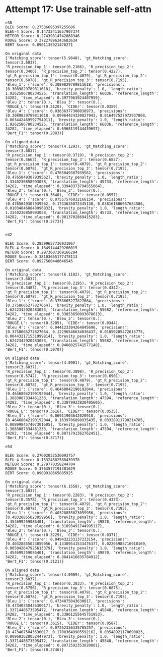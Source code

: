 
# Attempt 17: Use trainable self-attn

    e30
    BLEU Score: 0.27536695397255606
    BLEU-4 Score: 0.14732411657907374
    METEOR Score: 0.27439814742868346
    ROUGE Score: 0.37227896243683634
    BERT Score: 0.8901135921478271

    On original data
    {'Matching_score': tensor(5.9848), 'gt_Matching_score': tensor(3.6037), 
    'R_precision_top_1': tensor(0.2166), 'R_precision_top_2': tensor(0.3406), 'R_precision_top_3': tensor(0.4227), 
    'gt_R_precision_top_1': tensor(0.4079), 'gt_R_precision_top_2': tensor(0.6078), 'gt_R_precision_top_3': tensor(0.7195), 
    'Bleu_1': {'score': 0.3089829789811618, 'precisions': [0.3089829789811618], 'brevity_penalty': 1.0, 'length_ratio': 1.9262586780234525, 'translation_length': 66036, 'reference_length': 34282, 'time_elapsed': 0.3977963924407959}, 
    'Bleu_2': tensor(0.), 'Bleu_3': tensor(0.), 
    'ROUGE_L': tensor(0.3120), 'CIDEr': tensor(0.0359), 
    'Bleu_4': {'score': 0.03636377308038973, 'precisions': [0.3089829789811618, 0.09964424320827943, 0.016497527972937808, 0.003442469597754911], 'brevity_penalty': 1.0, 'length_ratio': 1.9262586780234525, 'translation_length': 66036, 'reference_length': 34282, 'time_elapsed': 0.6968119144439697}, 
    'Bert_F1': tensor(0.2883)}

    On aligned data
    {'Matching_score': tensor(4.1293), 'gt_Matching_score': tensor(3.6037), 
    'R_precision_top_1': tensor(0.3719), 'R_precision_top_2': tensor(0.5663), 'R_precision_top_3': tensor(0.6837), 
    'gt_R_precision_top_1': tensor(0.4079), 'gt_R_precision_top_2': tensor(0.6078), 'gt_R_precision_top_3': tensor(0.7195), 
    'Bleu_1': {'score': 0.4765049307939562, 'precisions': [0.4765049307939562], 'brevity_penalty': 1.0, 'length_ratio': 1.3340236858993058, 'translation_length': 45733, 'reference_length': 34282, 'time_elapsed': 0.33948373794555664}, 
    'Bleu_2': tensor(0.), 'Bleu_3': tensor(0.), 
    'ROUGE_L': tensor(0.3640), 'CIDEr': tensor(0.0557), 
    'Bleu_4': {'score': 0.07557576032166154, 'precisions': [0.4765049307939562, 0.1733635072345138, 0.038161806057684586, 0.010348468848996832], 'brevity_penalty': 1.0, 'length_ratio': 1.3340236858993058, 'translation_length': 45733, 'reference_length': 34282, 'time_elapsed': 0.9013702869415283}, 
    'Bert_F1': tensor(0.3773)}


    e42

    BLEU Score: 0.28399657736931067
    BLEU-4 Score: 0.1649144429266015
    METEOR Score: 0.2973607269166294
    ROUGE Score: 0.38103665177478113
    BERT Score: 0.8927560448646545
    
    On original data
    {'Matching_score': tensor(6.1102), 'gt_Matching_score': tensor(3.6037), 
    'R_precision_top_1': tensor(0.2195), 'R_precision_top_2': tensor(0.3483), 'R_precision_top_3': tensor(0.4342),  
    'gt_R_precision_top_1': tensor(0.4079), 'gt_R_precision_top_2': tensor(0.6078), 'gt_R_precision_top_3': tensor(0.7195), 
    'Bleu_1': {'score': 0.3758665277827664, 'precisions': [0.3758665277827664], 'brevity_penalty': 1.0, 'length_ratio': 1.6242342920483053, 'translation_length': 55682, 'reference_length': 34282, 'time_elapsed': 0.33853650093078613}, 
    'Bleu_2': tensor(0.), 'Bleu_3': tensor(0.), 
    'ROUGE_L': tensor(0.3205), 'CIDEr': tensor(0.0344), 
    'Bleu_4': {'score': 0.044123304264845696, 'precisions': [0.3758665277827664, 0.12296546634036437, 0.01850285472615775, 0.004432171531999814], 'brevity_penalty': 1.0, 'length_ratio': 1.6242342920483053, 'translation_length': 55682, 'reference_length': 34282, 'time_elapsed': 0.9408025741577148}, 
    'Bert_F1': tensor(0.3070)}

    On aligned data
    {'Matching_score': tensor(4.0901), 'gt_Matching_score': tensor(3.6037), 
    'R_precision_top_1': tensor(0.3898), 'R_precision_top_2': tensor(0.5742), 'R_precision_top_3': tensor(0.6901), 
    'gt_R_precision_top_1': tensor(0.4079), 'gt_R_precision_top_2': tensor(0.6078), 'gt_R_precision_top_3': tensor(0.7195), 
    'Bleu_1': {'score': 0.46468042190192044, 'precisions': [0.46468042190192044], 'brevity_penalty': 1.0, 'length_ratio': 1.3883087334461233, 'translation_length': 47594, 'reference_length': 34282, 'time_elapsed': 0.33879923820495605}, 
    'Bleu_2': tensor(0.), 'Bleu_3': tensor(0.), 
    'ROUGE_L': tensor(0.3616), 'CIDEr': tensor(0.0535), 
    'Bleu_4': {'score': 0.06911904642020918, 'precisions': [0.46468042190192044, 0.1639706898935435, 0.03328911790214785, 0.008998457407301605], 'brevity_penalty': 1.0, 'length_ratio': 1.3883087334461233, 'translation_length': 47594, 'reference_length': 34282, 'time_elapsed': 0.8871791362762451}, 
    'Bert_F1': tensor(0.3717)}

    e54

    BLEU Score: 0.27602032536093757
    BLEU-4 Score: 0.15324382588439978
    METEOR Score: 0.279770358244704
    ROUGE Score: 0.3763577191381629
    BERT Score: 0.8909918665885925

    On original data
    {'Matching_score': tensor(6.1558), 'gt_Matching_score': tensor(3.6037), 
    'R_precision_top_1': tensor(0.2283), 'R_precision_top_2': tensor(0.3578), 'R_precision_top_3': tensor(0.4373), 
    'gt_R_precision_top_1': tensor(0.4079), 'gt_R_precision_top_2': tensor(0.6078), 'gt_R_precision_top_3': tensor(0.7195), 
    'Bleu_1': {'score': 0.40328855023059956, 'precisions': [0.40328855023059956], 'brevity_penalty': 1.0, 'length_ratio': 1.454699259086401, 'translation_length': 49870, 'reference_length': 34282, 'time_elapsed': 0.31893491744995117}, 
    'Bleu_2': tensor(0.), 'Bleu_3': tensor(0.), 
    'ROUGE_L': tensor(0.3229), 'CIDEr': tensor(0.0371), 
    'Bleu_4': {'score': 0.049432233137233154, 'precisions': [0.40328855023059956, 0.13309541533476377, 0.02205988716910169, 0.005042647926613379], 'brevity_penalty': 1.0, 'length_ratio': 1.454699259086401, 'translation_length': 49870, 'reference_length': 34282, 'time_elapsed': 0.8841416835784912}, 
    'Bert_F1': tensor(0.3121)}

    On aligned data
    {'Matching_score': tensor(4.0909), 'gt_Matching_score': tensor(3.6037), 
    'R_precision_top_1': tensor(0.3833), 'R_precision_top_2': tensor(0.5756), 'R_precision_top_3': tensor(0.6875), 
    'gt_R_precision_top_1': tensor(0.4079), 'gt_R_precision_top_2': tensor(0.6078), 'gt_R_precision_top_3': tensor(0.7195), 
    'Bleu_1': {'score': 0.4734075043630017, 'precisions': [0.4734075043630017], 'brevity_penalty': 1.0, 'length_ratio': 1.3371448573595472, 'translation_length': 45840, 'reference_length': 34282, 'time_elapsed': 0.33861255645751953}, 
    'Bleu_2': tensor(0.), 'Bleu_3': tensor(0.), 
    'ROUGE_L': tensor(0.3615), 'CIDEr': tensor(0.0587), 
    'Bleu_4': {'score': 0.07252336335785257, 'precisions': [0.4734075043630017, 0.17003649985592162, 0.03548921170690023, 0.009683628052447973], 'brevity_penalty': 1.0, 'length_ratio': 1.3371448573595472, 'translation_length': 45840, 'reference_length': 34282, 'time_elapsed': 0.8972592353820801}, 
    'Bert_F1': tensor(0.3746)}
